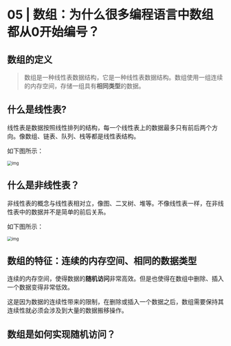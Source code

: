 # 05 | 数组：为什么很多编程语言中数组都从0开始编号？

## 数组的定义

>  数组是一种线性表数据结构，它是一种线性表数据结构。数组使用一组连续的内存空间，存储一组具有**相同类型**的数据。

## 什么是线性表?

线性表是数据按照线性排列的结构，每一个线性表上的数据最多只有前后两个方向。像数组、链表、队列、栈等都是线性表结构。

如下图所示：

<img src="https://static001.geekbang.org/resource/image/b6/77/b6b71ec46935130dff5c4b62cf273477.jpg" alt="img" style="zoom:67%;" />

## 什么是非线性表？

非线性表的概念与线性表相对立，像图、二叉树、堆等。不像线性表一样，在非线性表中的数据并不是简单的前后关系。

如下图所示：

<img src="https://static001.geekbang.org/resource/image/6e/69/6ebf42641b5f98f912d36f6bf86f6569.jpg" alt="img" style="zoom: 67%;" />

## 数组的特征：连续的内存空间、相同的数据类型 

连续的内存空间，使得数据的**随机访问**非常高效。但是也使得在数组中删除、插入一个数据变得非常低效。

这是因为数据的连续性带来的限制，在删除或插入一个数据之后，数组需要保持其连续性就必须会涉及到大量的数据搬移操作。

## 数组是如何实现随机访问？


